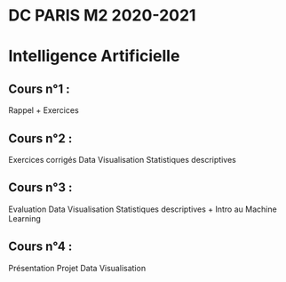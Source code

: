 # DC PARIS M2 2020-2021

# Intelligence Artificielle

## Cours n°1 :
Rappel + Exercices

## Cours n°2 :
Exercices corrigés Data Visualisation Statistiques descriptives

## Cours n°3 :
Evaluation Data Visualisation Statistiques descriptives + Intro au Machine Learning

## Cours n°4 :
Présentation Projet Data Visualisation

